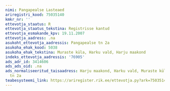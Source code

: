 ```yaml
---
nimi: Pangapealse Lasteaed
ariregistri_kood: 75035140
kmkr_nr: ''
ettevotja_staatus: R
ettevotja_staatus_tekstina: Registrisse kantud
ettevotja_esmakande_kpv: 19.11.2007
ettevotja_aadress: .na
asukoht_ettevotja_aadressis: Pangapealse tn 2a
asukoha_ehak_kood: 5038
asukoha_ehak_tekstina: Muraste küla, Harku vald, Harju maakond
indeks_ettevotja_aadressis: '76905'
ads_adr_id: 3414606
ads_ads_oid: .na
ads_normaliseeritud_taisaadress: Harju maakond, Harku vald, Muraste küla, Pangapealse
  tn 2a
teabesysteemi_link: https://ariregister.rik.ee/ettevotja.py?ark=75035140&ref=rekvisiidid
---
```

